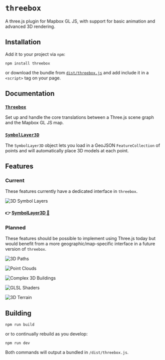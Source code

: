 # `threebox`

A three.js plugin for Mapbox GL JS, with support for basic animation and advanced 3D rendering.


## Installation

Add it to your project via `npm`:

`npm install threebox`

or download the bundle from [`dist/threebox.js`](dist/threebox.js) and add include it in a `<script>` tag on your page.

## Documentation

### [`Threebox`](/docs/Threebox.md)

Set up and handle the core translations between a Three.js scene graph and the Mapbox GL JS map.


### [`SymbolLayer3D`](/docs/SymbolLayer3D.md)

The `SymbolLayer3D` object lets you load in a GeoJSON `FeatureCollection` of points and will automatically place 3D models at each point.


## Features
### Current
These features currently have a dedicated interface in `threebox`.

![3D Symbol Layers](docs/img/features-3D-symbols.png)

#### :point_right: [SymbolLayer3D 📝](/docs/SymbolLayer3D.md)

### Planned
These features should be possible to implement using Three.js today but would benefit from a more geographic/map-specific interface in a future version of `threebox`.

![3D Paths](docs/img/features-3D-paths.png)

![Point Clouds](docs/img/features-point-clouds.png)

![Complex 3D Buildings](docs/img/features-complex-buildings.png)

![GLSL Shaders](docs/img/features-shaders.png)

![3D Terrain](docs/img/features-terrain.png)


## Building

`npm run build`

or to continually rebuild as you develop:

`npm run dev`

Both commands will output a bundled in `/dist/threebox.js`.
